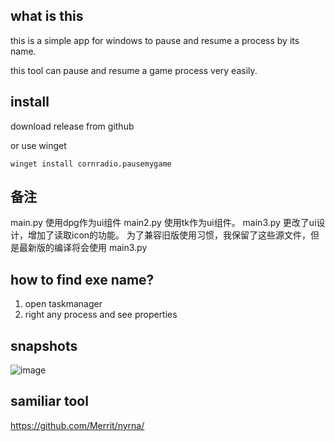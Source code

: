 ## what is this
this is a simple app for windows to pause and resume a process by its name.

this tool can pause and resume a game process very easily.

## install
download release from github 

or use winget 
```
winget install cornradio.pausemygame
```

## 备注
main.py 使用dpg作为ui组件
main2.py 使用tk作为ui组件。
main3.py 更改了ui设计，增加了读取icon的功能。
为了兼容旧版使用习惯，我保留了这些源文件，但是最新版的编译将会使用 main3.py

## how to find exe name?

1. open taskmanager
2. right any process and see properties

## snapshots

![image](https://github.com/user-attachments/assets/f7f64024-f576-43ba-89f0-7aef7d5574e7)


## samiliar tool 
https://github.com/Merrit/nyrna/
